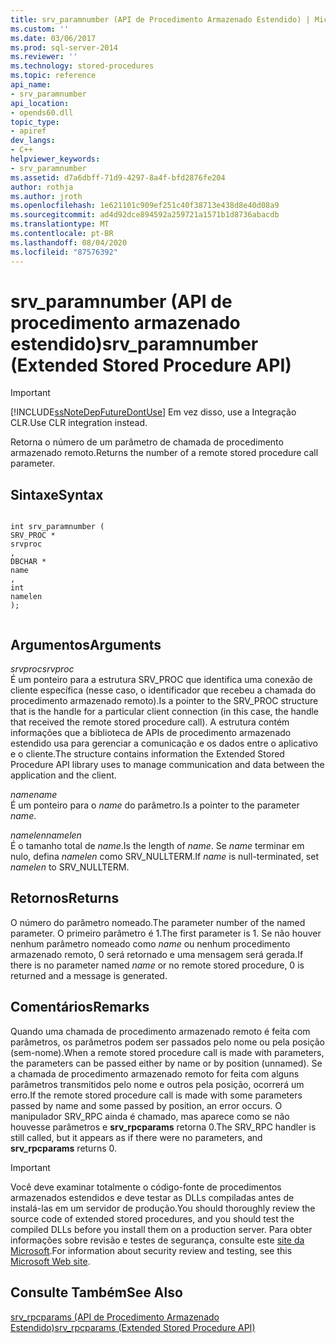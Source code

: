 ```yaml
---
title: srv_paramnumber (API de Procedimento Armazenado Estendido) | Microsoft Docs
ms.custom: ''
ms.date: 03/06/2017
ms.prod: sql-server-2014
ms.reviewer: ''
ms.technology: stored-procedures
ms.topic: reference
api_name:
- srv_paramnumber
api_location:
- opends60.dll
topic_type:
- apiref
dev_langs:
- C++
helpviewer_keywords:
- srv_paramnumber
ms.assetid: d7a6dbff-71d9-4297-8a4f-bfd2876fe204
author: rothja
ms.author: jroth
ms.openlocfilehash: 1e621101c909ef251c40f38713e438d8e40d08a9
ms.sourcegitcommit: ad4d92dce894592a259721a1571b1d8736abacdb
ms.translationtype: MT
ms.contentlocale: pt-BR
ms.lasthandoff: 08/04/2020
ms.locfileid: "87576392"
---
```

# <a name="srv_paramnumber-extended-stored-procedure-api"></a><span data-ttu-id="a5ad6-102">srv_paramnumber (API de procedimento armazenado estendido)</span><span class="sxs-lookup"><span data-stu-id="a5ad6-102">srv_paramnumber (Extended Stored Procedure API)</span></span>
    
> [!IMPORTANT]  
>  [!INCLUDE[ssNoteDepFutureDontUse](../../includes/ssnotedepfuturedontuse-md.md)] <span data-ttu-id="a5ad6-103">Em vez disso, use a Integração CLR.</span><span class="sxs-lookup"><span data-stu-id="a5ad6-103">Use CLR integration instead.</span></span>  
  
 <span data-ttu-id="a5ad6-104">Retorna o número de um parâmetro de chamada de procedimento armazenado remoto.</span><span class="sxs-lookup"><span data-stu-id="a5ad6-104">Returns the number of a remote stored procedure call parameter.</span></span>  
  
## <a name="syntax"></a><span data-ttu-id="a5ad6-105">Sintaxe</span><span class="sxs-lookup"><span data-stu-id="a5ad6-105">Syntax</span></span>  
  
```  
  
int srv_paramnumber (  
SRV_PROC *  
srvproc  
,  
DBCHAR *  
name  
,   
int  
namelen   
);  
  
```  
  
## <a name="arguments"></a><span data-ttu-id="a5ad6-106">Argumentos</span><span class="sxs-lookup"><span data-stu-id="a5ad6-106">Arguments</span></span>  
 <span data-ttu-id="a5ad6-107">*srvproc*</span><span class="sxs-lookup"><span data-stu-id="a5ad6-107">*srvproc*</span></span>  
 <span data-ttu-id="a5ad6-108">É um ponteiro para a estrutura SRV_PROC que identifica uma conexão de cliente específica (nesse caso, o identificador que recebeu a chamada do procedimento armazenado remoto).</span><span class="sxs-lookup"><span data-stu-id="a5ad6-108">Is a pointer to the SRV_PROC structure that is the handle for a particular client connection (in this case, the handle that received the remote stored procedure call).</span></span> <span data-ttu-id="a5ad6-109">A estrutura contém informações que a biblioteca de APIs de procedimento armazenado estendido usa para gerenciar a comunicação e os dados entre o aplicativo e o cliente.</span><span class="sxs-lookup"><span data-stu-id="a5ad6-109">The structure contains information the Extended Stored Procedure API library uses to manage communication and data between the application and the client.</span></span>  
  
 <span data-ttu-id="a5ad6-110">*name*</span><span class="sxs-lookup"><span data-stu-id="a5ad6-110">*name*</span></span>  
 <span data-ttu-id="a5ad6-111">É um ponteiro para o *name* do parâmetro.</span><span class="sxs-lookup"><span data-stu-id="a5ad6-111">Is a pointer to the parameter *name*.</span></span>  
  
 <span data-ttu-id="a5ad6-112">*namelen*</span><span class="sxs-lookup"><span data-stu-id="a5ad6-112">*namelen*</span></span>  
 <span data-ttu-id="a5ad6-113">É o tamanho total de *name*.</span><span class="sxs-lookup"><span data-stu-id="a5ad6-113">Is the length of *name*.</span></span> <span data-ttu-id="a5ad6-114">Se *name* terminar em nulo, defina *namelen* como SRV_NULLTERM.</span><span class="sxs-lookup"><span data-stu-id="a5ad6-114">If *name* is null-terminated, set *namelen* to SRV_NULLTERM.</span></span>  
  
## <a name="returns"></a><span data-ttu-id="a5ad6-115">Retornos</span><span class="sxs-lookup"><span data-stu-id="a5ad6-115">Returns</span></span>  
 <span data-ttu-id="a5ad6-116">O número do parâmetro nomeado.</span><span class="sxs-lookup"><span data-stu-id="a5ad6-116">The parameter number of the named parameter.</span></span> <span data-ttu-id="a5ad6-117">O primeiro parâmetro é 1.</span><span class="sxs-lookup"><span data-stu-id="a5ad6-117">The first parameter is 1.</span></span> <span data-ttu-id="a5ad6-118">Se não houver nenhum parâmetro nomeado como *name* ou nenhum procedimento armazenado remoto, 0 será retornado e uma mensagem será gerada.</span><span class="sxs-lookup"><span data-stu-id="a5ad6-118">If there is no parameter named *name* or no remote stored procedure, 0 is returned and a message is generated.</span></span>  
  
## <a name="remarks"></a><span data-ttu-id="a5ad6-119">Comentários</span><span class="sxs-lookup"><span data-stu-id="a5ad6-119">Remarks</span></span>  
 <span data-ttu-id="a5ad6-120">Quando uma chamada de procedimento armazenado remoto é feita com parâmetros, os parâmetros podem ser passados pelo nome ou pela posição (sem-nome).</span><span class="sxs-lookup"><span data-stu-id="a5ad6-120">When a remote stored procedure call is made with parameters, the parameters can be passed either by name or by position (unnamed).</span></span> <span data-ttu-id="a5ad6-121">Se a chamada de procedimento armazenado remoto for feita com alguns parâmetros transmitidos pelo nome e outros pela posição, ocorrerá um erro.</span><span class="sxs-lookup"><span data-stu-id="a5ad6-121">If the remote stored procedure call is made with some parameters passed by name and some passed by position, an error occurs.</span></span> <span data-ttu-id="a5ad6-122">O manipulador SRV_RPC ainda é chamado, mas aparece como se não houvesse parâmetros e **srv_rpcparams** retorna 0.</span><span class="sxs-lookup"><span data-stu-id="a5ad6-122">The SRV_RPC handler is still called, but it appears as if there were no parameters, and **srv_rpcparams** returns 0.</span></span>  
  
> [!IMPORTANT]  
>  <span data-ttu-id="a5ad6-123">Você deve examinar totalmente o código-fonte de procedimentos armazenados estendidos e deve testar as DLLs compiladas antes de instalá-las em um servidor de produção.</span><span class="sxs-lookup"><span data-stu-id="a5ad6-123">You should thoroughly review the source code of extended stored procedures, and you should test the compiled DLLs before you install them on a production server.</span></span> <span data-ttu-id="a5ad6-124">Para obter informações sobre revisão e testes de segurança, consulte este [site da Microsoft](https://go.microsoft.com/fwlink/?LinkID=54761&amp;clcid=0x409https://msdn.microsoft.com/security/).</span><span class="sxs-lookup"><span data-stu-id="a5ad6-124">For information about security review and testing, see this [Microsoft Web site](https://go.microsoft.com/fwlink/?LinkID=54761&amp;clcid=0x409https://msdn.microsoft.com/security/).</span></span>  
  
## <a name="see-also"></a><span data-ttu-id="a5ad6-125">Consulte Também</span><span class="sxs-lookup"><span data-stu-id="a5ad6-125">See Also</span></span>  
 [<span data-ttu-id="a5ad6-126">srv_rpcparams &#40;API de Procedimento Armazenado Estendido&#41;</span><span class="sxs-lookup"><span data-stu-id="a5ad6-126">srv_rpcparams &#40;Extended Stored Procedure API&#41;</span></span>](srv-rpcparams-extended-stored-procedure-api.md)  
  
  
